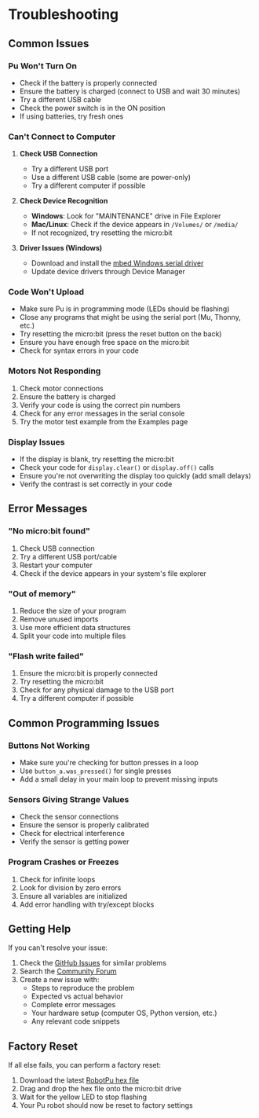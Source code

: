 # Troubleshooting

## Common Issues

### Pu Won't Turn On
- Check if the battery is properly connected
- Ensure the battery is charged (connect to USB and wait 30 minutes)
- Try a different USB cable
- Check the power switch is in the ON position
- If using batteries, try fresh ones

### Can't Connect to Computer
1. **Check USB Connection**
   - Try a different USB port
   - Use a different USB cable (some are power-only)
   - Try a different computer if possible

2. **Check Device Recognition**
   - **Windows**: Look for "MAINTENANCE" drive in File Explorer
   - **Mac/Linux**: Check if the device appears in `/Volumes/` or `/media/`
   - If not recognized, try resetting the micro:bit

3. **Driver Issues (Windows)**
   - Download and install the [mbed Windows serial driver](https://os.mbed.com/handbook/Windows-serial-configuration)
   - Update device drivers through Device Manager

### Code Won't Upload
- Make sure Pu is in programming mode (LEDs should be flashing)
- Close any programs that might be using the serial port (Mu, Thonny, etc.)
- Try resetting the micro:bit (press the reset button on the back)
- Ensure you have enough free space on the micro:bit
- Check for syntax errors in your code

### Motors Not Responding
1. Check motor connections
2. Ensure the battery is charged
3. Verify your code is using the correct pin numbers
4. Check for any error messages in the serial console
5. Try the motor test example from the Examples page

### Display Issues
- If the display is blank, try resetting the micro:bit
- Check your code for `display.clear()` or `display.off()` calls
- Ensure you're not overwriting the display too quickly (add small delays)
- Verify the contrast is set correctly in your code

## Error Messages

### "No micro:bit found"
1. Check USB connection
2. Try a different USB port/cable
3. Restart your computer
4. Check if the device appears in your system's file explorer

### "Out of memory"
1. Reduce the size of your program
2. Remove unused imports
3. Use more efficient data structures
4. Split your code into multiple files

### "Flash write failed"
1. Ensure the micro:bit is properly connected
2. Try resetting the micro:bit
3. Check for any physical damage to the USB port
4. Try a different computer if possible

## Common Programming Issues

### Buttons Not Working
- Make sure you're checking for button presses in a loop
- Use `button_a.was_pressed()` for single presses
- Add a small delay in your main loop to prevent missing inputs

### Sensors Giving Strange Values
- Check the sensor connections
- Ensure the sensor is properly calibrated
- Check for electrical interference
- Verify the sensor is getting power

### Program Crashes or Freezes
1. Check for infinite loops
2. Look for division by zero errors
3. Ensure all variables are initialized
4. Add error handling with try/except blocks

## Getting Help

If you can't resolve your issue:
1. Check the [GitHub Issues](https://github.com/NovaSeq/RobotPu/issues) for similar problems
2. Search the [Community Forum](https://github.com/NovaSeq/RobotPu/discussions)
3. Create a new issue with:
   - Steps to reproduce the problem
   - Expected vs actual behavior
   - Complete error messages
   - Your hardware setup (computer OS, Python version, etc.)
   - Any relevant code snippets

## Factory Reset
If all else fails, you can perform a factory reset:
1. Download the latest [RobotPu hex file](https://robotgyms.com/courses/the-story-of-pu-book-1-pair-up/lessons/the-user-manual-of-pu/topic/how-to-update-programs-for-pu/)
2. Drag and drop the hex file onto the micro:bit drive
3. Wait for the yellow LED to stop flashing
4. Your Pu robot should now be reset to factory settings
